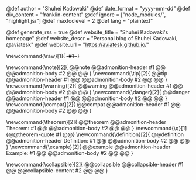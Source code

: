 <!-- Franklin default -->
@def author      = "Shuhei Kadowaki"
@def date_format = "yyyy-mm-dd"
@def div_content = "franklin-content"
@def ignore = ["node_modules/", "highlight.js/"]
@def maxtoclevel = 2
@def lang        = "plaintext"

<!-- RSS -->
@def generate_rss  = true
@def website_title = "Shuhei Kadowaki's homepage"
@def website_descr = "Personal blog of Shuhei Kadowaki, @aviatesk"
@def website_url   = "https://aviatesk.github.io/"

<!-- commands -->
<!-- inserts a raw HTML -->
\newcommand{\raw}[1]{~~~#1~~~}

<!-- admonitions -->
\newcommand{\note}[2]{
  @@note
    @@admonition-header #1 @@
    @@admonition-body #2 @@
  @@
}
\newcommand{\tip}[2]{
  @@tip
    @@admonition-header #1 @@
    @@admonition-body #2 @@
  @@
}
\newcommand{\warning}[2]{
  @@warning
    @@admonition-header #1 @@
    @@admonition-body #2 @@
  @@
}
\newcommand{\danger}[2]{
  @@danger
    @@admonition-header #1 @@
    @@admonition-body #2 @@
  @@
}
\newcommand{\compat}[2]{
  @@compat
    @@admonition-header #1 @@
    @@admonition-body #2 @@
  @@
}

<!-- academic -->
\newcommand{\theorem}[2]{
  @@theorem
    @@admonition-header Theorem: #1 @@
    @@admonition-body #2 @@
  @@
}
\newcommand{\q}[1]{@@theorem-quote #1 @@}
\newcommand{\definition}[2]{
  @@definition
    @@admonition-header Definition: #1 @@
    @@admonition-body #2 @@
  @@
}
\newcommand{\example}[2]{
  @@example
    @@admonition-header Example: #1 @@
    @@admonition-body #2 @@
  @@
}

<!-- collapsible block -->
\newcommand{\collapsible}[2]{
  @@collapsible
    @@collapsible-header #1 @@
    @@collapsible-content #2 @@
  @@
}
